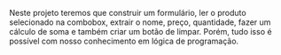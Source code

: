 Neste projeto teremos que construir um formulário, ler o produto selecionado na combobox, extrair o nome, preço, quantidade,
fazer um cálculo de soma e também criar um botão de limpar.
Porém, tudo isso é possível com nosso conhecimento em lógica de programação.
